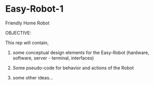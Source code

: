 # Easy-Robot-1
Friendly Home Robot

OBJECTIVE:

This rep will contain,

1) some conceptual design elements for the Easy-Robot (hardware, software, server - terminal, interfaces)

2) Some pseudo-code for behavior and actions of the Robot

3) some other ideas...
